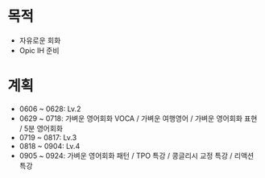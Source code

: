 # 목적

- 자유로운 회화
- Opic IH 준비



# 계획

- 0606 ~ 0628: Lv.2
- 0629 ~ 0718: 가벼운 영어회화 VOCA / 가벼운 여행영어 / 가벼운 영어회화 표현 / 5분 영어회화
- 0719 ~ 0817: Lv.3
- 0818 ~ 0904: Lv.4
- 0905 ~ 0924: 가벼운 영어회화 패턴 / TPO 특강 / 콩글리시 교정 특강 / 리액션 특강